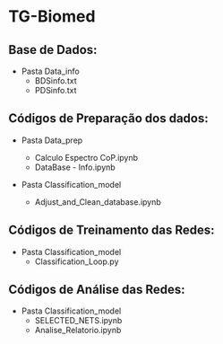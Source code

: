 # TG-Biomed

## Base de Dados:
- Pasta Data_info
	* BDSinfo.txt
	* PDSinfo.txt

## Códigos de Preparação dos dados:
- Pasta Data_prep
	* Calculo Espectro CoP.ipynb
	* DataBase - Info.ipynb

- Pasta Classification_model
	* Adjust_and_Clean_database.ipynb

## Códigos de Treinamento das Redes:
- Pasta Classification_model
	* Classification_Loop.py

## Códigos de Análise das Redes:
- Pasta Classification_model
	* SELECTED_NETS.ipynb
	* Analise_Relatorio.ipynb